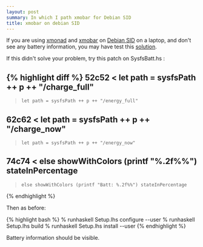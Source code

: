 ```yaml
---
layout: post
summary: In which I path xmobar for Debian SID
title: xmobar on debian SID
---
```


If you are using [xmonad](http://www.xmonad.org/) and [xmobar](http://code.haskell.org/~arossato/xmobar/) on [Debian SID](http://www.debian.org/) on a laptop, and don't see any battery information, you may have test this [solution](http://5e6n1.wordpress.com/2009/03/30/xmobar-battery-plugin-using-sysfs-not-procfs/).

If this didn't solve your problem, try this patch on SysfsBatt.hs :

{% highlight diff %}
52c52
<     let path = sysfsPath ++ p ++ "/charge_full"
---
>     let path = sysfsPath ++ p ++ "/energy_full"
62c62
<     let path = sysfsPath ++ p ++ "/charge_now"
---
>     let path = sysfsPath ++ p ++ "/energy_now"
74c74
<     else showWithColors (printf "%.2f%%") stateInPercentage
---
>     else showWithColors (printf "Batt: %.2f%%") stateInPercentage
{% endhighlight %}

Then as before:

{% highlight bash %}
% runhaskell Setup.lhs configure --user
% runhaskell Setup.lhs build
% runhaskell Setup.lhs install --user
{% endhighlight %}

Battery information should be visible.

